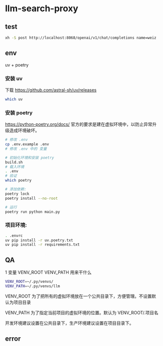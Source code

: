 # llm-search-proxy

## test

```bash
xh -S post http://localhost:8068/openai/v1/chat/completions name=weiz
```

## env

uv + poetry

### 安装 uv

下载 https://github.com/astral-sh/uv/releases

```bash
which uv
```

### 安装 poetry

https://python-poetry.org/docs/ 官方的要求是建在虚拟环境中，以防止异常升级造成环境破坏。

```bash
# 修改 .env
cp .env.example .env
# 修改 .env 中的 变量

# 初始化环境和安装 poetry
build.sh
# 载入环境
. .env
# 验证
which poetry

# 添加依赖:
poetry lock
poetry install --no-root

# 运行
poetry run python main.py
```

### 项目环境:
```bash
. .envrc
uv pip install -r uv.poetry.txt
uv pip install -r requirements.txt
```


## QA

1 变量 VENV_ROOT VENV_PATH 用来干什么

```bash
VENV_ROOT=~/.py/venvs/
VENV_PATH=~/.py/venvs/llm
```
VENV_ROOT 为了把所有的虚拟环境放在一个公共目录下，方便管理。不设置默认为项目目录

VENV_PATH 为了指定当前项目的虚拟环境的位置。默认为 VENV_ROOT/.项目名

开发环境建议设置在公共目录下，生产环境建议设置在项目目录下。


## error 
